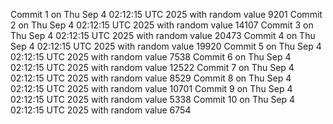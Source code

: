 Commit 1 on Thu Sep  4 02:12:15 UTC 2025 with random value 9201
Commit 2 on Thu Sep  4 02:12:15 UTC 2025 with random value 14107
Commit 3 on Thu Sep  4 02:12:15 UTC 2025 with random value 20473
Commit 4 on Thu Sep  4 02:12:15 UTC 2025 with random value 19920
Commit 5 on Thu Sep  4 02:12:15 UTC 2025 with random value 7538
Commit 6 on Thu Sep  4 02:12:15 UTC 2025 with random value 12522
Commit 7 on Thu Sep  4 02:12:15 UTC 2025 with random value 8529
Commit 8 on Thu Sep  4 02:12:15 UTC 2025 with random value 10701
Commit 9 on Thu Sep  4 02:12:15 UTC 2025 with random value 5338
Commit 10 on Thu Sep  4 02:12:15 UTC 2025 with random value 6754
